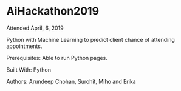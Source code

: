 # AiHackathon2019

Attended April, 6, 2019

Python with Machine Learning to predict client chance of attending appointments.

Prerequisites:
Able to run Python pages.

Built With:
Python

Authors:
Arundeep Chohan, Surohit, Miho and Erika 
